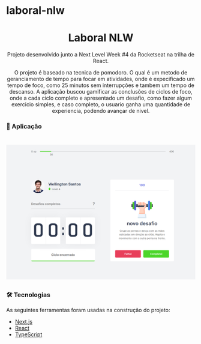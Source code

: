 # laboral-nlw

<h1 align="center">
    Laboral NLW
</h1>
<p align="center"> Projeto desenvolvido junto a Next Level Week #4 da Rocketseat na trilha de React.</p>
 <p align="center">O projeto é baseado na tecnica de pomodoro. O qual é um metodo de geranciamento de tempo para focar 
  em atividades, onde é expecificado um tempo de foco, como 25 minutos sem interrupções e tambem um
  tempo de descanso. A aplicação buscou gamificar as conclusões de ciclos de foco, onde a cada ciclo completo e apresentado
um desafio, como fazer algum exercicio simples, e caso completo, o usuario ganha uma quantidade de experiencia, podendo avançar
de nivel.</p>

### :rocket: Aplicação

<h1 align="center">
  <img alt="LaboralNLW" title="#LaboralNLW" src="./screenshots/tela2nlw.png" />
</h1>

### 🛠 Tecnologias

As seguintes ferramentas foram usadas na construção do projeto:

- [Next.js](https://nextjs.org/)
- [React](https://pt-br.reactjs.org/)
- [TypeScript](https://www.typescriptlang.org/)
